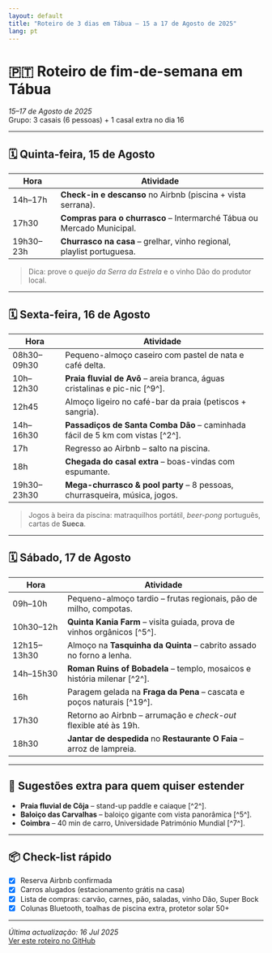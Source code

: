 ```yaml
---
layout: default
title: "Roteiro de 3 dias em Tábua – 15 a 17 de Agosto de 2025"
lang: pt
---
```


# 🇵🇹 Roteiro de fim-de-semana em Tábua  
*15–17 de Agosto de 2025*  
Grupo: 3 casais (6 pessoas) + 1 casal extra no dia 16

---

## 🗓️ Quinta-feira, 15 de Agosto
| Hora        | Atividade                                                                 |
|-------------|------------------------------------------------------------------------------|
| 14h–17h     | **Check-in e descanso** no Airbnb (piscina + vista serrana).               |
| 17h30       | **Compras para o churrasco** – Intermarché Tábua ou Mercado Municipal.     |
| 19h30–23h   | **Churrasco na casa** – grelhar, vinho regional, playlist portuguesa.      |

> Dica: prove o *queijo da Serra da Estrela* e o vinho Dão do produtor local.

---

## 🗓️ Sexta-feira, 16 de Agosto
| Hora        | Atividade                                                                 |
|-------------|------------------------------------------------------------------------------|
| 08h30–09h30 | Pequeno-almoço caseiro com pastel de nata e café delta.                    |
| 10h–12h30   | **Praia fluvial de Avô** – areia branca, águas cristalinas e pic-nic [^9^].|
| 12h45       | Almoço ligeiro no café-bar da praia (petiscos + sangria).                |
| 14h–16h30   | **Passadiços de Santa Comba Dão** – caminhada fácil de 5 km com vistas [^2^].|
| 17h         | Regresso ao Airbnb – salto na piscina.                                     |
| 18h         | **Chegada do casal extra** – boas-vindas com espumante.                   |
| 19h30–23h30 | **Mega-churrasco & pool party** – 8 pessoas, churrasqueira, música, jogos. |

> Jogos à beira da piscina: matraquilhos portátil, *beer-pong* português, cartas de **Sueca**.

---

## 🗓️ Sábado, 17 de Agosto
| Hora        | Atividade                                                                 |
|-------------|------------------------------------------------------------------------------|
| 09h–10h     | Pequeno-almoço tardio – frutas regionais, pão de milho, compotas.         |
| 10h30–12h   | **Quinta Kania Farm** – visita guiada, prova de vinhos orgânicos [^5^].    |
| 12h15–13h30 | Almoço na **Tasquinha da Quinta** – cabrito assado no forno a lenha.      |
| 14h–15h30   | **Roman Ruins of Bobadela** – templo, mosaicos e história milenar [^2^].   |
| 16h         | Paragem gelada na **Fraga da Pena** – cascata e poços naturais [^19^].     |
| 17h30       | Retorno ao Airbnb – arrumação e *check-out* flexible até às 19h.          |
| 18h30       | **Jantar de despedida** no **Restaurante O Faia** – arroz de lampreia.     |

---

## 📍 Sugestões extra para quem quiser estender
- **Praia fluvial de Côja** – stand-up paddle e caiaque [^2^].  
- **Baloiço das Carvalhas** – baloiço gigante com vista panorâmica [^5^].  
- **Coimbra** – 40 min de carro, Universidade Património Mundial [^7^].

---

## 📦 Check-list rápido
- [x] Reserva Airbnb confirmada  
- [x] Carros alugados (estacionamento grátis na casa)  
- [x] Lista de compras: carvão, carnes, pão, saladas, vinho Dão, Super Bock  
- [x] Colunas Bluetooth, toalhas de piscina extra, protetor solar 50+

---

*Última actualização: 16 Jul 2025*  
[Ver este roteiro no GitHub](https://github.com/username/tabua-august-2025)
